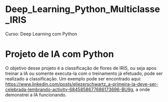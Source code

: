 # Deep_Learning_Python_Multiclasse_IRIS
Curso:  Deep Learning com Python

# Projeto de IA com Python
O objetivo desse projeto é a classificação de flores de IRIS, ou seja apos treinar a IA ou somente executa-la com o treinamento já efetuado, pode ser realizado a classificação. 
Um exemplo pode ser encontrado aqui: https://www.linkedin.com/posts/eliezerschwartz_a-primeira-ia-deve-ser-celebrada-lembrando-activity-6845858677686173696-BU9g, a onde demonstrei a IA funcionando.
